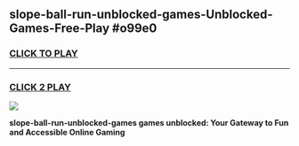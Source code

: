 
## slope-ball-run-unblocked-games-Unblocked-Games-Free-Play #o99e0
<h3>
<a href="https://us.freeplayer.one?title=slope-ball-run-unblocked-games&ref=9M">CLICK TO PLAY</a></h3>
<hr>

<h3>
<a href="https://us.freeplayer.one?title=slope-ball-run-unblocked-games&ref=9M">CLICK 2 PLAY</a>
  
</h3>

<a href="https://us.freeplayer.one?title=slope-ball-run-unblocked-games&ref=9M"><img src="https://clearcache.store/games.png"></a>


**slope-ball-run-unblocked-games games unblocked: Your Gateway to Fun and Accessible Online Gaming**
